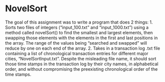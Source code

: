 # NovelSort
The goal of this assignment was to write a program that does 2 things: 1. Sorts two files of integers (“input_100.txt” and “input_1000.txt”) using a method called novelSort() to find the smallest and largest elements, then swapping those elements with the elements in the first and last positions in the array. The range of the values being “searched and swapped” will reduce by one on each end of the array. 2. Takes in a transaction log .txt file containing a list of chronological transaction entries for different major cities, “NovelSortInput.txt”. Despite the misleading file name, it should sort those time stamps in the transaction log by their city names, in alphabetical order, and without compromising the preexisting chronological order of the time stamps.
